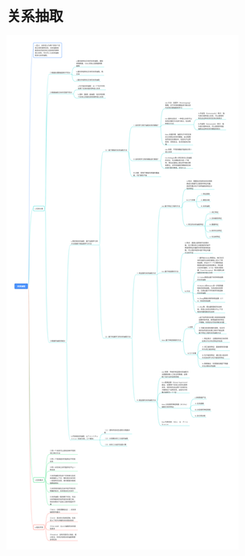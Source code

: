 # 关系抽取
![](https://github.com/wangxb96/LearningNotes/blob/main/KnowledgeGraph/%5B06%5D%E5%85%B3%E7%B3%BB%E6%8A%BD%E5%8F%96.png)